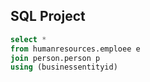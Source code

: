 
## SQL Project

```SQL
select *
from humanresources.emploee e
join person.person p
using (businessentityid)
```